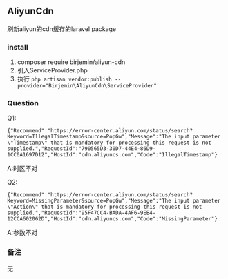 ## AliyunCdn
刷新aliyun的cdn缓存的laravel package

### install
1. composer require birjemin/aliyun-cdn
2. 引入ServiceProvider.php
3. 执行 `php artisan vendor:publish --provider="Birjemin\AliyunCdn\ServiceProvider"`

### Question
Q1:
```
{"Recommend":"https://error-center.aliyun.com/status/search?Keyword=IllegalTimestamp&source=PopGw","Message":"The input parameter \"Timestamp\" that is mandatory for processing this request is not supplied.","RequestId":"790565D3-30D7-44E4-86D9-1CC0A1697D12","HostId":"cdn.aliyuncs.com","Code":"IllegalTimestamp"}
```
A:时区不对

Q2:
```
{"Recommend":"https://error-center.aliyun.com/status/search?Keyword=MissingParameter&source=PopGw","Message":"The input parameter \"Action\" that is mandatory for processing this request is not supplied.","RequestId":"95F47CC4-BADA-4AF6-9EB4-12CCA602062D","HostId":"cdn.aliyuncs.com","Code":"MissingParameter"}
```
A:参数不对

### 备注
无